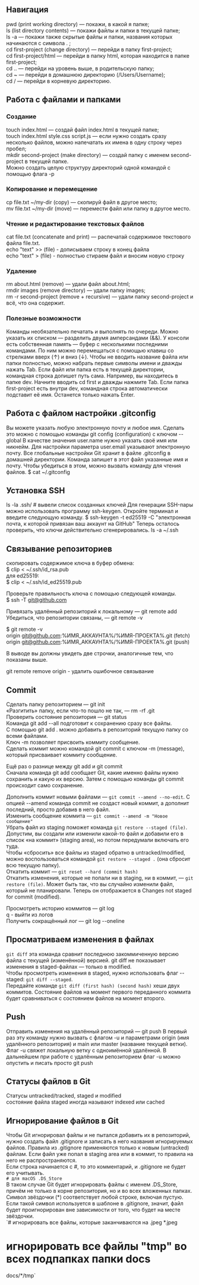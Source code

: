## Навигация

pwd (print working directory) — покажи, в какой я папке;  
ls (list directory contents) — покажи файлы и папки в текущей папке;  
ls -a — покажи также скрытые файлы и папки, названия которых начинаются с символа . ;  
cd first-project (change directory) — перейди в папку first-project;  
cd first-project/html — перейди в папку html, которая находится в папке first-project;  
cd .. — перейди на уровень выше, в родительскую папку;  
cd ~ — перейди в домашнюю директорию (/Users/Username);  
cd / — перейди в корневую директорию.

## Работа с файлами и папками

### Создание

touch index.html — создай файл index.html в текущей папке;  
touch index.html style.css script.js — если нужно создать сразу несколько файлов, можно напечатать их имена в одну строку через пробел;  
mkdir second-project (make directory) — создай папку с именем second-project в текущей папке.  
Можно создать целую структуру директорий одной командой с помощью флага -p  

### Копирование и перемещение

cp file.txt ~/my-dir (copy) — скопируй файл в другое место;  
mv file.txt ~/my-dir (move) — перемести файл или папку в другое место.  

### Чтение и редактирование текстовых файлов 

cat file.txt (concatenate and print) — распечатай содержимое текстового файла file.txt.  
echo "text" >> (file) - дописываем строку в конец файла    
echo "text" > (file) - полностью стираем файл и вносим новую строку  

### Удаление

rm about.html (remove) — удали файл about.html;  
rmdir images (remove directory) — удали папку images;  
rm -r second-project (remove + recursive) — удали папку second-project и всё, что она содержит.  

### Полезные возможности

Команды необязательно печатать и выполнять по очереди. Можно указать их списком — разделить двумя амперсандами (&&).
У консоли есть собственная память — буфер с несколькими последними командами. По ним можно перемещаться с помощью клавиш со стрелками вверх (↑) и вниз (↓).
Чтобы не вводить название файла или папки полностью, можно набрать первые символы имени и дважды нажать Tab. Если файл или папка есть в текущей директории, командная строка допишет путь сама.
Например, вы находитесь в папке dev. Начните вводить cd first и дважды нажмите Tab. Если папка first-project есть внутри dev, командная строка автоматически подставит её имя. Останется только нажать Enter.

## Работа с файлом настройки .gitconfig

Вы можете указать любую электронную почту и любое имя. Сделать это можно с помощью команды git config (configuration) с ключом --global
В качестве значения user.name нужно указать своё имя или никнейм. Для настройки параметра user.email указывают электронную почту.
Все глобальные настройки Git хранит в файле .gitconfig в домашней директории. Команда запишет в этот файл указанные имя и почту. Чтобы убедиться в этом, можно вызвать команду для чтения файлов.
$ cat ~/.gitconfig 

## Установка SSH

ls -la .ssh/ # вывели список созданных ключей
Для генерации SSH-пары можно использовать программу ssh-keygen. Откройте терминал и введите следующую команду.
$ ssh-keygen -t ed25519 -C "электронная почта, к которой привязан ваш аккаунт на GitHub"
Теперь осталось проверить, что ключи действительно сгенерировались.
ls -a ~/.ssh 

## Связывание репозиториев

скопировать содержимое ключа в буфер обмена:  
$ clip < ~/.ssh/id_rsa.pub  
для ed25519:  
$ clip < ~/.ssh/id_ed25519.pub  

Проверьте правильность ключа с помощью следующей команды.  
$ ssh -T git@github.com  

Привязать удалённый репозиторий к локальному — git remote add  
Убедиться, что репозитории связаны, — git remote -v  

$ git remote -v    
origin    git@github.com:%ИМЯ_АККАУНТА%/%ИМЯ-ПРОЕКТА%.git (fetch)  
origin    git@github.com:%ИМЯ_АККАУНТА%/%ИМЯ-ПРОЕКТА%.git (push)   

В выводе вы должны увидеть две строчки, аналогичные тем, что показаны выше.

git remote remove origin - удалить ошибочное связывание

## Commit

Сделать папку репозиторием — git init  
«Разгитить» папку, если что-то пошло не так, — rm -rf .git  
Проверить состояние репозитория — git status  
Команда git add --all подготовит к сохранению сразу все файлы.  
С помощью git add . можно добавить в репозиторий текущую папку со всеми файлами.  
Ключ -m позволяет присвоить коммиту сообщение.  
Сделать коммит можно командой git commit c ключом -m (message), который присваивает коммиту сообщение.  

Ещё раз о разнице между git add и git commit  
Сначала команда git add сообщает Git, какие именно файлы нужно сохранить и какую их версию. Затем с помощью команды git commit происходит само сохранение.  

Дополнить коммит новыми файлами — `git commit --amend --no-edit`. С опцией --amend команда commit не создаст новый коммит, а дополнит последний, просто добавив в него файл.    
Изменить сообщение коммита — `git commit --amend -m "Новое сообщение"`    
Убрать файл из staging поможет команда `git restore --staged (file)`. Допустим, вы создали или изменили какой-то файл и добавили его в список «на коммит» (staging area), но потом передумали включать его туда.  
Чтобы «сбросить» все файлы из staged обратно в untracked/modified, можно воспользоваться командой `git restore --staged .` (она сбросит всю текущую папку).  
Откатить коммит — `git reset --hard (commit hash)`      
Откатить изменения, которые не попали ни в staging, ни в коммит, — `git restore (file)`. Может быть так, что вы случайно изменили файл, который не планировали. Теперь он отображается в Changes not staged for commit (modified).    

Просмотреть историю коммитов — git log  
q - выйти из логов  
Получить сокращённый лог — git log --oneline   

## Просматриваем изменения в файлах  

`git diff` эта команда сравнит последнюю закоммиченную версию файла с текущей (изменённой) версией. git diff не показывает изменения в staged-файлах — только в modified.  
Чтобы просмотреть изменения в staged, нужно использовать флаг --staged: `git diff --staged`.  
Передайте команде `git diff (first hash) (second hash)` хеши двух коммитов. Состояние файлов на момент первого переданного коммита будет сравниваться с состоянием файлов на момент второго.  

## Push

Отправить изменения на удалённый репозиторий — git push
В первый раз эту команду нужно вызвать с флагом -u и параметрами origin (имя удалённого репозитория) и main или master (название текущей ветки). Флаг -u свяжет локальную ветку с одноимённой удалённой.
В дальнейшем при работе с удалённым репозиторием флаг -u можно опустить и писать просто git push


## Статусы файлов в Git  

Статусы untracked/tracked, staged и modified  
состояние файла staged иногда называют indexed или cached  

## Игнорирование файлов в Git  
Чтобы Git игнорировал файлы и не пытался добавить их в репозиторий, нужно создать файл .gitignore и записать в него названия игнорируемых файлов. Правила из .gitignore применяются только к новым (untracked) файлам. Если файл уже попал в staging area или в коммит, то правила на него не распространяются.  
Если строка начинается с #, то это комментарий, и .gitignore не будет его учитывать.  
`# для macOS
.DS_Store`  
В таком случае Git будет игнорировать файлы с именем .DS_Store, причём не только в корне репозитория, но и во всех вложенных папках.  
Символ звёздочки (*) соответствует любой строке, включая пустую. Если такой символ используется в шаблоне в .gitignore, значит, файл будет проигнорирован вне зависимости от того, что будет на месте звёздочки.  
`# игнорировать все файлы, которые заканчиваются на .jpeg
*.jpeg

# игнорировать все файлы "tmp" во всех подпапках папки docs
docs/*/tmp`  



